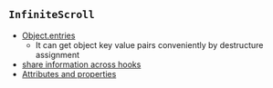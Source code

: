 ## `InfiniteScroll`
* [Object.entries](https://developer.mozilla.org/en-US/docs/Web/API/Element/attributes)
  * It can get object key value pairs conveniently by destructure assignment
* [share information across hooks]()
* [Attributes and properties](https://javascript.info/dom-attributes-and-properties)
